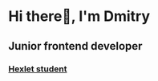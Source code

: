 # Hi there👋, I'm Dmitry
## Junior frontend developer
### [Hexlet student](https://ru.hexlet.io/u/user-3880654f6a69692a)
<!--
**B1ckbeard/B1ckbeard** is a ✨ _special_ ✨ repository because its `README.md` (this file) appears on your GitHub profile.

Here are some ideas to get you started:

- 🔭 I’m currently working on ...
- 🌱 I’m currently learning ...
- 👯 I’m looking to collaborate on ...
- 🤔 I’m looking for help with ...
- 💬 Ask me about ...
- 📫 How to reach me: ...
- 😄 Pronouns: ...
- ⚡ Fun fact: ...
-->
